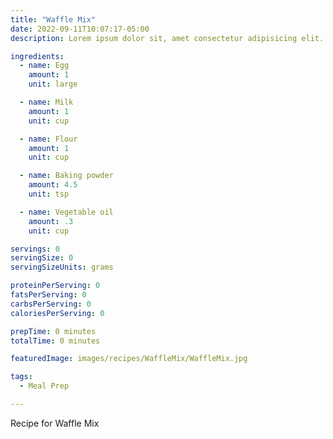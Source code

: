 ```yaml
---
title: "Waffle Mix"
date: 2022-09-11T10:07:17-05:00
description: Lorem ipsum dolor sit, amet consectetur adipisicing elit. Debitis voluptas, exercitationem minima eligendi nostrum tempore eos porro quo delectus modi, itaque vel maxime, dicta quidem! Quod hic a fugit. Corrupti.

ingredients:
  - name: Egg
    amount: 1
    unit: large

  - name: Milk
    amount: 1
    unit: cup

  - name: Flour
    amount: 1
    unit: cup

  - name: Baking powder
    amount: 4.5
    unit: tsp

  - name: Vegetable oil
    amount: .3
    unit: cup

servings: 0
servingSize: 0
servingSizeUnits: grams

proteinPerServing: 0
fatsPerServing: 0
carbsPerServing: 0
caloriesPerServing: 0

prepTime: 0 minutes
totalTime: 0 minutes

featuredImage: images/recipes/WaffleMix/WaffleMix.jpg

tags:
  - Meal Prep

---
```


Recipe for Waffle Mix
